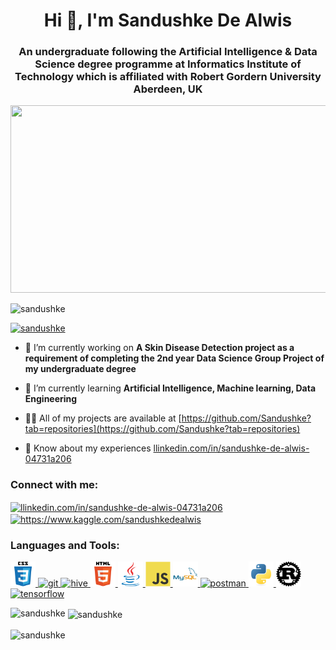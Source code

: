 <h1 align="center">Hi 👋, I'm Sandushke De Alwis</h1>
<h3 align="center">An undergraduate following the Artificial Intelligence & Data Science degree programme at Informatics Institute of Technology which is affiliated with Robert Gordern University Aberdeen, UK</h3>
<img src="https://media.giphy.com/media/qgQUggAC3Pfv687qPC/giphy.gif" width="700" height="300"/>


<p align="left"> <img src="https://komarev.com/ghpvc/?username=sandushke&label=Profile%20views&color=0e75b6&style=flat" alt="sandushke" /> </p>

<p align="left"> <a href="https://github.com/ryo-ma/github-profile-trophy"><img src="https://github-profile-trophy.vercel.app/?username=sandushke" alt="sandushke" /></a> </p>

- 🔭 I’m currently working on **A Skin Disease Detection project as a requirement of completing the 2nd year Data Science Group Project of my undergraduate degree**

- 🌱 I’m currently learning **Artificial Intelligence, Machine learning, Data Engineering**

- 👨‍💻 All of my projects are available at [https://github.com/Sandushke?tab=repositories](https://github.com/Sandushke?tab=repositories)

- 📄 Know about my experiences [llinkedin.com/in/sandushke-de-alwis-04731a206](llinkedin.com/in/sandushke-de-alwis-04731a206)

<h3 align="left">Connect with me:</h3>
<p align="left">
<a href="https://linkedin.com/in/llinkedin.com/in/sandushke-de-alwis-04731a206" target="blank"><img align="center" src="https://raw.githubusercontent.com/rahuldkjain/github-profile-readme-generator/master/src/images/icons/Social/linked-in-alt.svg" alt="llinkedin.com/in/sandushke-de-alwis-04731a206" height="30" width="40" /></a>
<a href="https://kaggle.com/https://www.kaggle.com/sandushkedealwis" target="blank"><img align="center" src="https://raw.githubusercontent.com/rahuldkjain/github-profile-readme-generator/master/src/images/icons/Social/kaggle.svg" alt="https://www.kaggle.com/sandushkedealwis" height="30" width="40" /></a>
</p>

<h3 align="left">Languages and Tools:</h3>
<p align="left"> <a href="https://www.w3schools.com/css/" target="_blank" rel="noreferrer"> <img src="https://raw.githubusercontent.com/devicons/devicon/master/icons/css3/css3-original-wordmark.svg" alt="css3" width="40" height="40"/> </a> <a href="https://git-scm.com/" target="_blank" rel="noreferrer"> <img src="https://www.vectorlogo.zone/logos/git-scm/git-scm-icon.svg" alt="git" width="40" height="40"/> </a> <a href="https://hive.apache.org/" target="_blank" rel="noreferrer"> <img src="https://www.vectorlogo.zone/logos/apache_hive/apache_hive-icon.svg" alt="hive" width="40" height="40"/> </a> <a href="https://www.w3.org/html/" target="_blank" rel="noreferrer"> <img src="https://raw.githubusercontent.com/devicons/devicon/master/icons/html5/html5-original-wordmark.svg" alt="html5" width="40" height="40"/> </a> <a href="https://www.java.com" target="_blank" rel="noreferrer"> <img src="https://raw.githubusercontent.com/devicons/devicon/master/icons/java/java-original.svg" alt="java" width="40" height="40"/> </a> <a href="https://developer.mozilla.org/en-US/docs/Web/JavaScript" target="_blank" rel="noreferrer"> <img src="https://raw.githubusercontent.com/devicons/devicon/master/icons/javascript/javascript-original.svg" alt="javascript" width="40" height="40"/> </a> <a href="https://www.mysql.com/" target="_blank" rel="noreferrer"> <img src="https://raw.githubusercontent.com/devicons/devicon/master/icons/mysql/mysql-original-wordmark.svg" alt="mysql" width="40" height="40"/> </a> <a href="https://postman.com" target="_blank" rel="noreferrer"> <img src="https://www.vectorlogo.zone/logos/getpostman/getpostman-icon.svg" alt="postman" width="40" height="40"/> </a> <a href="https://www.python.org" target="_blank" rel="noreferrer"> <img src="https://raw.githubusercontent.com/devicons/devicon/master/icons/python/python-original.svg" alt="python" width="40" height="40"/> </a> <a href="https://www.rust-lang.org" target="_blank" rel="noreferrer"> <img src="https://raw.githubusercontent.com/devicons/devicon/master/icons/rust/rust-plain.svg" alt="rust" width="40" height="40"/> </a> <a href="https://www.tensorflow.org" target="_blank" rel="noreferrer"> <img src="https://www.vectorlogo.zone/logos/tensorflow/tensorflow-icon.svg" alt="tensorflow" width="40" height="40"/> </a> </p>

<p><img align="left" src="https://github-readme-stats.vercel.app/api/top-langs?username=sandushke&show_icons=true&locale=en&layout=compact" alt="sandushke" /></p>

<p>&nbsp;<img align="center" src="https://github-readme-stats.vercel.app/api?username=sandushke&show_icons=true&locale=en" alt="sandushke" /></p>

<p><img align="center" src="https://github-readme-streak-stats.herokuapp.com/?user=sandushke&" alt="sandushke" /></p>
